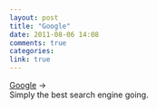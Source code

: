```yaml
---
layout: post
title: "Google"
date: 2011-08-06 14:08
comments: true
categories: 
link: true
---
```

[Google](http://google.com "Google") &rarr;  
Simply the best search engine going.
